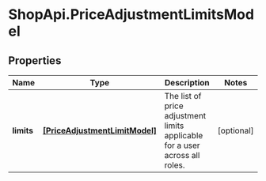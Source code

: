 # ShopApi.PriceAdjustmentLimitsModel

## Properties
Name | Type | Description | Notes
------------ | ------------- | ------------- | -------------
**limits** | [**[PriceAdjustmentLimitModel]**](PriceAdjustmentLimitModel.md) | The list of price adjustment limits applicable for a user across all roles. | [optional] 


